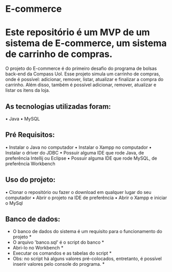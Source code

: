# E-commerce

# Este repositório é um MVP de um sistema de E-commerce, um sistema de carrinho de compras.
O projeto do E-commerce é do primeiro desafio do programa de bolsas back-end da Compass Uol.
Esse projeto simula um carrinho de compras, onde é possível: adicionar, remover, listar, atualizar
e finalizar a compra do carrinho. Além disso, também é possível adicionar, remover, atualizar 
e listar os itens da loja.


## As tecnologias utilizadas foram:
 • Java
 • MySQL

## Pré Requisitos:
 • Instalar o Java no computador
 • Instalar o Xampp no computador
 • Instalar o driver do JDBC
 • Possuir alguma IDE que rode Java, de preferência Intellij ou Eclipse
 • Possuir alguma IDE que rode MySQL, de preferência Workbench

## Uso do projeto:
 • Clonar o repositório ou fazer o download em qualquer lugar do seu computador
 • Abrir o projeto na IDE de preferência
 • Abrir o Xampp e iniciar o MySql

## Banco de dados:
* O banco de dados do sistema é um requisito para o funcionamento do projeto *
* O arquivo 'banco.sql' é o script do banco *
* Abri-lo no Workbench *
* Executar os comandos e as tabelas do script *
* Obs: no script há alguns valores pré-colocados, entretanto, é possível inserir valores pelo console do programa. *

